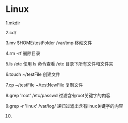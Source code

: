 # Linux

1.mkdir

2.cd/ 

3.mv $HOME/testFolder /var/tmp 移动文件

4.rm -rf 删除目录

5.ls /etc  使用 ls 命令查看 /etc 目录下所有文件和文件夹

6.touch ~/testFile 创建文件

7.cp ~/testFile ~/testNewFile 复制文件

8.grep 'root' /etc/passwd 过滤含有root关键字的内容

9.grep -r 'linux' /var/log/  递归过滤出含有linux关键字的内容

10.